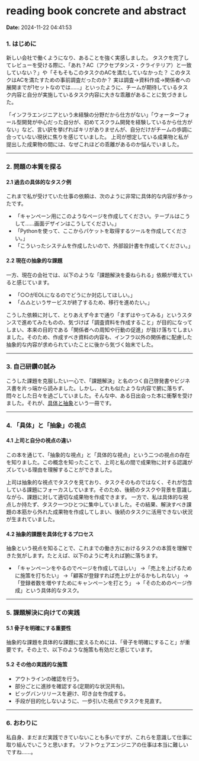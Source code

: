 # reading book concrete and abstract

**Date:** 2024-11-22 04:41:53

### 1. はじめに
新しい会社で働くようになり、あることを強く実感しました。
タスクを完了してレビューを受ける際に、「あれ？AC（アクセプタンス・クライテリア）と一致していない？」や「そもそもこのタスクのACを満たしていなかった？ このタスクはACを満たすための事前調査だったのか？ 実は調査→資料作成→関係者への展開までが1セットなのでは……」といったように、チームが期待しているタスク内容と自分が実施しているタスク内容に大きな乖離があることに気づきました。

「インフラエンジニアという未経験の分野だから仕方がない」「ウォーターフォール型開発が中心だった自分が、初めてスクラム開発を経験しているから仕方がない」など、言い訳を挙げればキリがありませんが、自分だけがチームの歩調に合っていない現状に焦りを感じていました。
上司が想定している成果物と私が提出した成果物の間には、なぜこれほどの乖離があるのか悩んでいました。

---

### 2. 問題の本質を探る

#### 2.1 過去の具体的なタスク例
これまで私が受けていた仕事の依頼は、次のように非常に具体的な内容が多かったです。
- 「キャンペーン用にこのようなページを作成してください。テーブルはこうして……画面デザインはこうしてください。」
- 「Pythonを使って、ここからパケットを取得するツールを作成してください。」
- 「こういったシステムを作成したいので、外部設計書を作成してください。」

#### 2.2 現在の抽象的な課題
一方、現在の会社では、以下のような「課題解決を委ねられる」依頼が増えていると感じています。
- 「○○がEOLになるのでどうにか対応してほしい。」
- 「△△というサービスが終了するため、移行を進めたい。」

こうした依頼に対して、とりあえず今まで通り「まずはやってみる」というスタンスで進めてみたものの、気づけば「調査資料を作成すること」が目的になってしまい、本来の目的である「関係者への周知や行動の促進」が抜け落ちてしまいました。そのため、作成すべき資料の内容も、インフラ以外の関係者に配慮した抽象的な内容が求められていたことに後から気づく始末でした。

---

### 3. 自己研鑽の試み
こうした課題を克服したい一心で、「課題解決」と名のつく自己啓発書やビジネス書を片っ端から読みました。しかし、どれも似たような内容で腑に落ちず、悶々とした日々を過ごしていました。そんな中、ある日出会った本に衝撃を受けました。それが、[具体と抽象](https://shop.dze.ro/books/52)という一冊です。

---

### 4. 「具体」と「抽象」の視点

#### 4.1 上司と自分の視点の違い
この本を通じて、「抽象的な視点」と「具体的な視点」という二つの視点の存在を知りました。この概念を知ったことで、上司と私の間で成果物に対する認識がズレている理由を理解することができました。

上司は抽象的な視点でタスクを見ており、タスクそのものではなく、それが包含している課題にフォーカスしています。そのため、後続のタスクや背景を意識しながら、課題に対して適切な成果物を作成できます。
一方で、私は具体的な視点しか持たず、タスク一つひとつに集中していました。その結果、解決すべき課題の本筋から外れた成果物を作成してしまい、後続のタスクに活用できない状況が生まれていました。

#### 4.2 抽象的課題を具体化するプロセス
抽象という視点を知ることで、これまでの働き方におけるタスクの本質を理解できた気がします。たとえば、以下のように考えれば腑に落ちます。
- 「キャンペーンをやるのでページを作成してほしい」
  →「売上を上げるために施策を打ちたい」
  →「顧客が登録すれば売上が上がるかもしれない」
  →「登録者数を増やすためにキャンペーンを打とう」
  →「そのためのページ作成」という具体的なタスク。

---

### 5. 課題解決に向けての実践

#### 5.1 骨子を明確にする重要性
抽象的な課題を具体的な課題に変えるためには、「骨子を明確にすること」が重要です。その上で、以下のような施策も有効だと感じています。

#### 5.2 その他の実践的な施策
- アウトラインの確認を行う。
- 部分ごとに進捗を確認する(定期的な状況共有)。
- ビッグバンリリースを避け、叩き台を作成する。
- 手段が目的化しないように、一歩引いた視点でタスクを見直す。

---

### 6. おわりに
私自身、まだまだ実践できていないことも多いですが、これらを意識して仕事に取り組んでいこうと思います。
ソフトウェアエンジニアの仕事は本当に難しいですね……。

